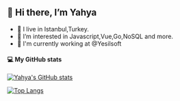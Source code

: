 ## 👋 Hi there, I’m Yahya 
- 📍 I live in Istanbul,Turkey. 
- 👀 I’m interested in Javascript,Vue,Go,NoSQL and more.
- 💼 I'm currently working at @Yesilsoft

#### 💻 My GitHub stats

[![Yahya's GitHub stats](https://github-readme-stats.vercel.app/api?username=yahyaaltintop&count_private=true&show_icons=true&theme=dark)](https://github-readme-stats.vercel.app/api?username=yahyaaltintop&count_private=true&show_icons=true&theme=dark)

[![Top Langs](https://github-readme-stats.vercel.app/api/top-langs/?username=yahyaaltintop&layout=compact&theme=dark)](https://github-readme-stats.vercel.app/api/top-langs/?username=yahyaaltintop&layout=compact&theme=dark)
